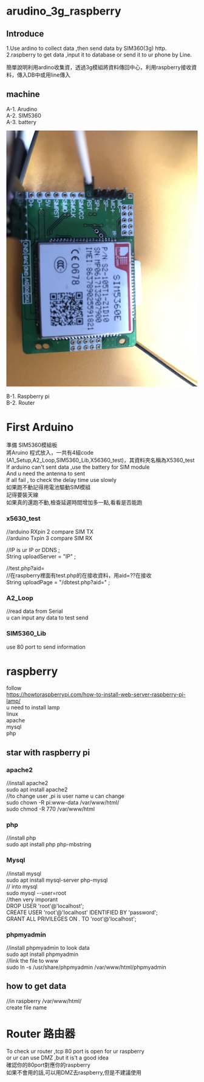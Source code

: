 # arudino_3g_raspberry
## Introduce 
1.Use ardino to collect data ,then send data by SIM360(3g) http.</br>
2.raspberry to get data ,input it to database or send it to ur phone by Line.</br>

簡單說明利用ardino收集資，透過3g模組將資料傳回中心，利用raspberry接收資料，傳入DB中或用line傳入</br>

## machine
A-1. Arudino</br>
A-2. SIM5360</br>
A-3. battery</br>

![image](https://github.com/sony791210/arudino_3g_raspberry/raw/master/picture/SIM.jpg)

B-1. Raspberry pi</br>
B-2. Router</br>

# First Arduino
準備 SIM5360模組板</br>
將Aruino 程式放入，一共有4組code (A1_Setup,A2_Loop,SIM5360_Lib,X56360_test)，其資料夾名稱為X5360_test</br>
If arduino can't sent data ,use the battery for SIM module</br> 
And u need the antenna to sent</br>
If all fail , to check the delay time use slowly </br>
如果跑不動記得用電池驅動SIM模組</br>
記得要裝天線</br>
如果真的還跑不動,檢查延遲時間增加多一點,看看是否能跑</br>
### x5630_test
//arduino RXpin 2 compare SIM TX</br>
//arduino Txpin 3 compare SIM RX</br>


//IP is ur IP or DDNS ;</br>
String uploadServer = "IP" ;</br>

//test.php?aid=</br>
//在raspberry裡面有test.php的在接收資料，用aid=??在接收 </br>
String uploadPage = "/dbtest.php?aid=" ;</br>


### A2_Loop
//read data from Serial </br>
u can input any data to test send</br>

### SIM5360_Lib
use 80 port to send information</br>




# raspberry 
follow</br>
https://howtoraspberrypi.com/how-to-install-web-server-raspberry-pi-lamp/</br>
u need to install lamp</br>
linux </br>
apache</br>
mysql</br>
php</br>

## star with raspberry pi 
### apache2
//install apache2</br>
sudo apt install apache2</br>
//to change user ,pi is user name u can change</br>
sudo chown -R pi:www-data /var/www/html/</br>
sudo chmod -R 770 /var/www/html</br>
###  php
//install php</br>
sudo apt install php php-mbstring</br>

### Mysql
//install mysql</br>
sudo apt install mysql-server php-mysql</br>
// into mysql </br>
sudo mysql --user=root</br>
//then  very imporant</br>
DROP USER 'root'@'localhost';</br>
CREATE USER 'root'@'localhost' IDENTIFIED BY 'password';</br>
GRANT ALL PRIVILEGES ON *.* TO 'root'@'localhost';</br>

### phpmyadmin
//install phpmyadmin to look data</br>
sudo apt install phpmyadmin</br>
//link the file to www</br>
sudo ln -s /usr/share/phpmyadmin /var/www/html/phpmyadmin</br>


## how to get data
//in raspberry  /var/www/html/ </br>
create file name</br>







# Router 路由器
To check ur router ,tcp 80 port is open for ur raspberry</br>
or ur can use DMZ ,but it is't a good idea</br>
確認你的80port對應你的raspberry</br>
如果不會用的話,可以用DMZ去raspberry,但是不建議使用</br>



